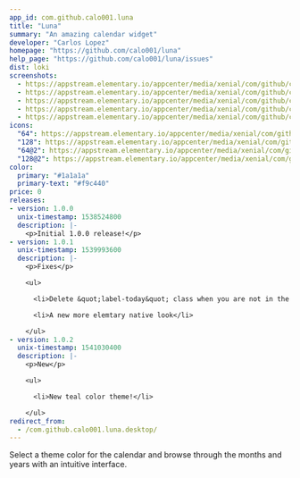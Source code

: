 ```yaml
---
app_id: com.github.calo001.luna
title: "Luna"
summary: "An amazing calendar widget"
developer: "Carlos Lopez"
homepage: "https://github.com/calo001/luna"
help_page: "https://github.com/calo001/luna/issues"
dist: loki
screenshots:
  - https://appstream.elementary.io/appcenter/media/xenial/com/github/calo001.luna/B59A5D15C5CD4A67902380AA732B02E0/screenshots/image-1_orig.png
  - https://appstream.elementary.io/appcenter/media/xenial/com/github/calo001.luna/B59A5D15C5CD4A67902380AA732B02E0/screenshots/image-2_orig.png
  - https://appstream.elementary.io/appcenter/media/xenial/com/github/calo001.luna/B59A5D15C5CD4A67902380AA732B02E0/screenshots/image-3_orig.png
  - https://appstream.elementary.io/appcenter/media/xenial/com/github/calo001.luna/B59A5D15C5CD4A67902380AA732B02E0/screenshots/image-4_orig.png
  - https://appstream.elementary.io/appcenter/media/xenial/com/github/calo001.luna/B59A5D15C5CD4A67902380AA732B02E0/screenshots/image-5_orig.png
icons:
  "64": https://appstream.elementary.io/appcenter/media/xenial/com/github/calo001.luna/B59A5D15C5CD4A67902380AA732B02E0/icons/64x64/com.github.calo001.luna_com.github.calo001.luna.png
  "128": https://appstream.elementary.io/appcenter/media/xenial/com/github/calo001.luna/B59A5D15C5CD4A67902380AA732B02E0/icons/128x128/com.github.calo001.luna_com.github.calo001.luna.png
  "64@2": https://appstream.elementary.io/appcenter/media/xenial/com/github/calo001.luna/B59A5D15C5CD4A67902380AA732B02E0/icons/64x64@2/com.github.calo001.luna_com.github.calo001.luna.png
  "128@2": https://appstream.elementary.io/appcenter/media/xenial/com/github/calo001.luna/B59A5D15C5CD4A67902380AA732B02E0/icons/128x128@2/com.github.calo001.luna_com.github.calo001.luna.png
color:
  primary: "#1a1a1a"
  primary-text: "#f9c440"
price: 0
releases:
- version: 1.0.0
  unix-timestamp: 1538524800
  description: |-
    <p>Initial 1.0.0 release!</p>
- version: 1.0.1
  unix-timestamp: 1539993600
  description: |-
    <p>Fixes</p>

    <ul>

      <li>Delete &quot;label-today&quot; class when you are not in the current date</li>

      <li>A new more elemtary native look</li>

    </ul>
- version: 1.0.2
  unix-timestamp: 1541030400
  description: |-
    <p>New</p>

    <ul>

      <li>New teal color theme!</li>

    </ul>
redirect_from:
  - /com.github.calo001.luna.desktop/
---
```


<p>Select a theme color for the calendar and browse through the months and years with an intuitive interface.</p>